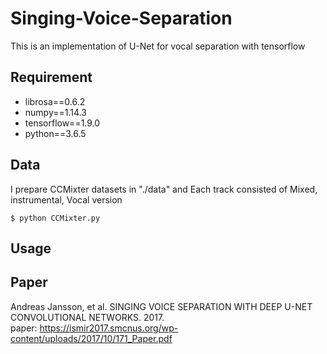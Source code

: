 # Singing-Voice-Separation
This is an implementation of U-Net for vocal separation with tensorflow

## Requirement
- librosa==0.6.2
- numpy==1.14.3
- tensorflow==1.9.0
- python==3.6.5

## Data
I prepare CCMixter datasets in "./data" and Each track consisted of Mixed, instrumental, Vocal version
<pre><code>$ python CCMixter.py</code></pre>
## Usage

## Paper
Andreas Jansson, et al. SINGING VOICE SEPARATION WITH DEEP U-NET CONVOLUTIONAL NETWORKS. 2017. <br> paper: https://ismir2017.smcnus.org/wp-content/uploads/2017/10/171_Paper.pdf
